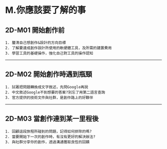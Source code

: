 # M.你應該要了解的事

## 2D-M01 開始創作前

```
1. 釐清自己想創作&設計的方向目標
2. 了解要達成創作設計所使用的軟硬體工具，及所需的建置費用
3. 學習工具的基礎操作，強化自己對工具的操作認知
 ```

 ---

## 2D-M02 開始創作時遇到瓶頸

```
1. 試著把問題轉換成文字敘述，先問Google再說
2. 中文敘述Google不到想要的答案?別忘了用第二語言查詢
3. 官方提供的技術文件與社群，是創作路上的好夥伴
```

---

## 2D-M03 當創作達到某一里程後

```
1. 回顧這段旅程所碰到的問題，記得如何排除的嗎?
2. 當要開始下一次的創作時，有沒有更好的解決辦法? 
3. 與社群分享你的創作，透過溝通獲取良性的回饋
```